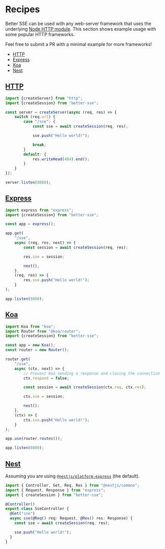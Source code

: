 # Recipes

Better SSE can be used with any web-server framework that uses the underlying [Node HTTP module](https://nodejs.org/api/http.html). This section shows example usage with some popular HTTP frameworks.

Feel free to submit a PR with a minimal example for more frameworks!

* [HTTP](#http)
* [Express](#express)
* [Koa](#koa)
* [Nest](#nest)

## [HTTP](https://nodejs.org/api/http.html)

```javascript
import {createServer} from "http";
import {createSession} from "better-sse";

const server = createServer(async (req, res) => {
	switch (req.url) {
		case "/sse": {
			const sse = await createSession(req, res);

			sse.push("Hello world!");

			break;
		}
		default: {
			res.writeHead(404).end();
		}
	}
});

server.listen(8080);
```

## [Express](https://expressjs.com/)

```javascript
import express from "express";
import {createSession} from "better-sse";

const app = express();

app.get(
	"/sse",
	async (req, res, next) => {
		const session = await createSession(req, res);

		res.sse = session;

		next();
	},
	(req, res) => {
		res.sse.push("Hello world!");
	}
);

app.listen(8080);
```

## [Koa](https://koajs.com/)

```javascript
import Koa from "koa";
import Router from "@koa/router";
import {createSession} from "better-sse";

const app = new Koa();
const router = new Router();

router.get(
	"/sse",
	async (ctx, next) => {
		// Prevent Koa sending a response and closing the connection
		ctx.respond = false;

		const session = await createSession(ctx.req, ctx.res);

		ctx.sse = session;

		next();
	},
	(ctx) => {
		ctx.sse.push("Hello world!");
	}
);

app.use(router.routes());

app.listen(8080);
```

## [Nest](https://nestjs.com/)

Assuming you are using [`@nestjs/platform-express`](https://www.npmjs.com/package/@nestjs/platform-express) (the default).

```typescript
import { Controller, Get, Req, Res } from "@nestjs/common";
import { Request, Response } from "express";
import { createSession } from "better-sse";

@Controller()
export class SseController {
  @Get("sse")
  async sse(@Req() req: Request, @Res() res: Response) {
    const sse = await createSession(req, res);

    sse.push("Hello world!");
  }
}
```

### 
